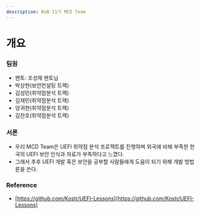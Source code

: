 ```yaml
---
description: BoB 11기 MCD Team
---
```


# 개요

### 팀원

* 멘토: 조성재 멘토님
* 박상현(보안컨설팅 트랙)
* 김성민(취약점분석 트랙)
* 김재민(취약점분석 트랙)
* 양귀현(취약점분석 트랙)
* 김찬호(취약점분석 트랙)

### 서론

* 우리 MCD Team은 UEFI 취약점 분석 프로젝트를 진행하며 외국에 비해 부족한 한국의 UEFI 보안 인식과 자료가 부족하다고 느꼈다.
* 그래서 추후 UEFI 개발 혹은 보안을 공부할 사람들에게 도움이 되기 위해 개발 방법론을 쓴다.

### Reference

* [https://github.com/Kostr/UEFI-Lessons](https://github.com/Kostr/UEFI-Lessons)
